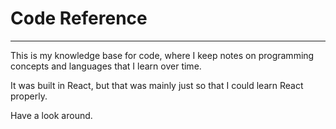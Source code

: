 # Code Reference

---

This is my knowledge base for code, where I keep notes on programming concepts and languages that I learn over time.

It was built in React, but that was mainly just so that I could learn React properly.

Have a look around.
